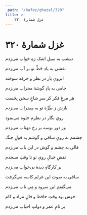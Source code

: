 ```yaml
---
_path: "/hafez/ghazal/320"
title: >-
    غزل شمارهٔ ۳۲۰
---
```

# غزل شمارهٔ ۳۲۰

<div class="b" id="bn1"><div class="m1"><p>دیشب به سیلِ اشک رَهِ خواب می‌زدم</p></div>
<div class="m2"><p>نقشی به یادِ خَطِّ تو بر آب می‌زدم</p></div></div>
<div class="b" id="bn2"><div class="m1"><p>ابرویِ یار در نظر و خرقه سوخته</p></div>
<div class="m2"><p>جامی به یادِ گوشهٔ محراب می‌زدم</p></div></div>
<div class="b" id="bn3"><div class="m1"><p>هر مرغِ فکر کز سرِ شاخِ سخن بِجَست</p></div>
<div class="m2"><p>بازش ز طُرِّهٔ تو به مِضراب می‌زدم</p></div></div>
<div class="b" id="bn4"><div class="m1"><p>رویِ نگار در نظرم جلوه می‌نمود</p></div>
<div class="m2"><p>وز دور بوسه بر رخِ مهتاب می‌زدم</p></div></div>
<div class="b" id="bn5"><div class="m1"><p>چشمم به رویِ ساقی و گوشم به قولِ چنگ</p></div>
<div class="m2"><p>فالی به چشم و گوش در این باب می‌زدم</p></div></div>
<div class="b" id="bn6"><div class="m1"><p>نقشِ خیالِ رویِ تو تا وقتِ صبحدم</p></div>
<div class="m2"><p>بر کارگاهِ دیدهٔ بی‌خواب می‌زدم</p></div></div>
<div class="b" id="bn7"><div class="m1"><p>ساقی به صوتِ این غزلم کاسه می‌گرفت</p></div>
<div class="m2"><p>می‌گفتم این سرود و مِیِ ناب می‌زدم</p></div></div>
<div class="b" id="bn8"><div class="m1"><p>خوش بود وقتِ حافظ و فالِ مراد و کام</p></div>
<div class="m2"><p>بر نامِ عمر و دولتِ احباب می‌زدم</p></div></div>
